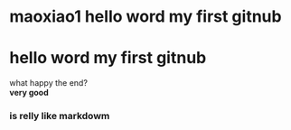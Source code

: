 # maoxiao1 hello word my first gitnub
# hello word my first gitnub  
what happy the end?  
**very good**   
### is relly like markdowm
